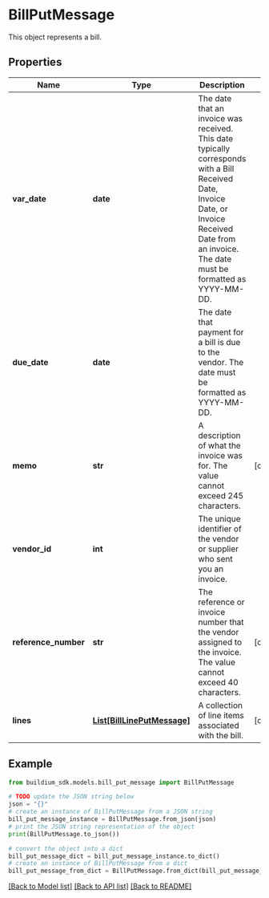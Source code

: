 # BillPutMessage

This object represents a bill.

## Properties

Name | Type | Description | Notes
------------ | ------------- | ------------- | -------------
**var_date** | **date** | The date that an invoice was received. This date typically corresponds with a Bill Received Date, Invoice Date, or Invoice Received Date from an invoice. The date must be formatted as YYYY-MM-DD. | 
**due_date** | **date** | The date that payment for a bill is due to the vendor. The date must be formatted as YYYY-MM-DD. | 
**memo** | **str** | A description of what the invoice was for. The value cannot exceed 245 characters. | [optional] 
**vendor_id** | **int** | The unique identifier of the vendor or supplier who sent you an invoice. | 
**reference_number** | **str** | The reference or invoice number that the vendor assigned to the invoice. The value cannot exceed 40 characters. | [optional] 
**lines** | [**List[BillLinePutMessage]**](BillLinePutMessage.md) | A collection of line items associated with the bill. | [optional] 

## Example

```python
from buildium_sdk.models.bill_put_message import BillPutMessage

# TODO update the JSON string below
json = "{}"
# create an instance of BillPutMessage from a JSON string
bill_put_message_instance = BillPutMessage.from_json(json)
# print the JSON string representation of the object
print(BillPutMessage.to_json())

# convert the object into a dict
bill_put_message_dict = bill_put_message_instance.to_dict()
# create an instance of BillPutMessage from a dict
bill_put_message_from_dict = BillPutMessage.from_dict(bill_put_message_dict)
```
[[Back to Model list]](../README.md#documentation-for-models) [[Back to API list]](../README.md#documentation-for-api-endpoints) [[Back to README]](../README.md)


